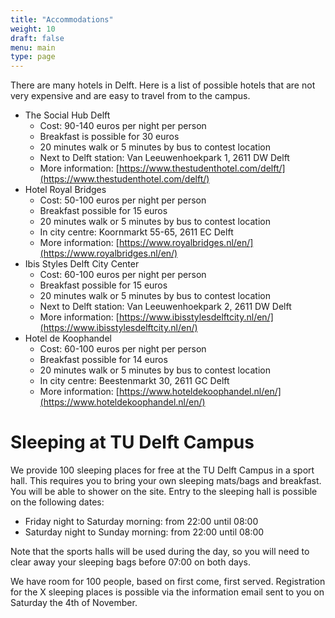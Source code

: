 ```yaml
---
title: "Accommodations"
weight: 10
draft: false
menu: main
type: page
---
```

There are many hotels in Delft.
Here is a list of possible hotels that are not very
expensive and are easy to travel from to the campus.
* The Social Hub Delft
  * Cost: 90-140 euros per night per person
  * Breakfast is possible for 30 euros
  * 20 minutes walk or 5 minutes by bus to contest location
  * Next to Delft station: Van Leeuwenhoekpark 1, 2611 DW Delft
  * More information: [https://www.thestudenthotel.com/delft/](https://www.thestudenthotel.com/delft/)
* Hotel Royal Bridges
  * Cost: 50-100 euros per night per person
  * Breakfast possible for 15 euros
  * 20 minutes walk or 5 minutes by bus to contest location
  * In city centre: Koornmarkt 55-65, 2611 EC Delft
  * More information: [https://www.royalbridges.nl/en/](https://www.royalbridges.nl/en/)
* Ibis Styles Delft City Center
  * Cost: 60-100 euros per night per person
  * Breakfast possible for 15 euros
  * 20 minutes walk or 5 minutes by bus to contest location
  * Next to Delft station: Van Leeuwenhoekpark 2, 2611 DW Delft
  * More information: [https://www.ibisstylesdelftcity.nl/en/](https://www.ibisstylesdelftcity.nl/en/)
* Hotel de Koophandel
  * Cost: 60-100 euros per night per person
  * Breakfast possible for 14 euros
  * 20 minutes walk or 5 minutes by bus to contest location
  * In city centre: Beestenmarkt 30, 2611 GC Delft
  * More information: [https://www.hoteldekoophandel.nl/en/](https://www.hoteldekoophandel.nl/en/)

# Sleeping at TU Delft Campus

We provide 100 sleeping places for free at the TU Delft Campus in a sport hall. This requires you to bring your own sleeping
mats/bags and breakfast. You will be able to shower on the site. Entry to the sleeping hall is possible on the following dates:

* Friday night to Saturday morning: from 22:00 until 08:00
* Saturday night to Sunday morning: from 22:00 until 08:00

Note that the sports halls will be used during the day, so you will need to clear away your sleeping bags before 07:00 on both days.

We have room for 100 people, based on first come, first served. Registration for the X sleeping places is possible via the information email sent to you on Saturday the 4th of November.
